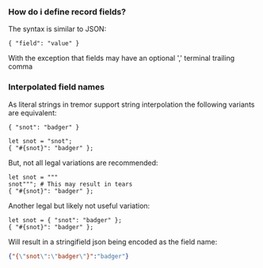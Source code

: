 ### How do i define record fields?

The syntax is similar to JSON:

```tremor
{ "field": "value" }
```

With the exception that fields may have an optional ',' terminal trailing comma

### Interpolated field names

As literal strings in tremor support string interpolation the following
variants are equivalent:

```tremor
{ "snot": "badger" }

let snot = "snot";
{ "#{snot}": "badger" };
```

But, not all legal variations are recommended:

```tremor
let snot = """
snot"""; # This may result in tears
{ "#{snot}": "badger" };
```

Another legal but likely not useful variation:

```tremor
let snot = { "snot": "badger" };
{ "#{snot}": "badger" };
```

Will result in a stringifield json being encoded as the field name:

```json
{"{\"snot\":\"badger\"}":"badger"}
```

